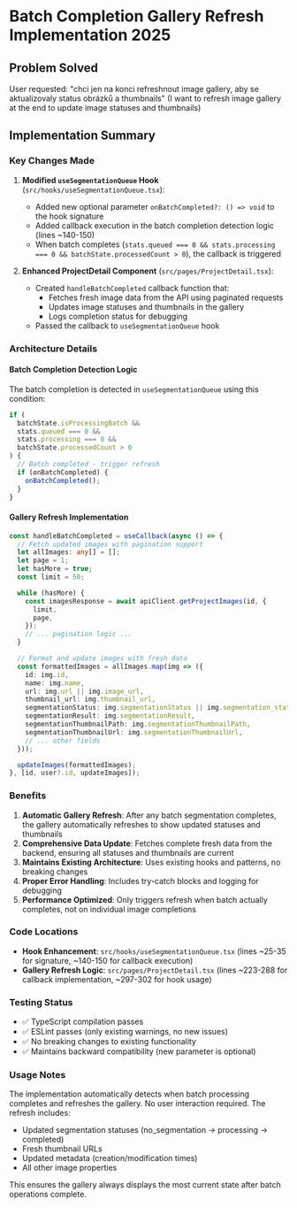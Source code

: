 # Batch Completion Gallery Refresh Implementation 2025

## Problem Solved

User requested: "chci jen na konci refreshnout image gallery, aby se aktualizovaly status obrázků a thumbnails" (I want to refresh image gallery at the end to update image statuses and thumbnails)

## Implementation Summary

### Key Changes Made

1. **Modified `useSegmentationQueue` Hook** (`src/hooks/useSegmentationQueue.tsx`):
   - Added new optional parameter `onBatchCompleted?: () => void` to the hook signature
   - Added callback execution in the batch completion detection logic (lines ~140-150)
   - When batch completes (`stats.queued === 0 && stats.processing === 0 && batchState.processedCount > 0`), the callback is triggered

2. **Enhanced ProjectDetail Component** (`src/pages/ProjectDetail.tsx`):
   - Created `handleBatchCompleted` callback function that:
     - Fetches fresh image data from the API using paginated requests
     - Updates image statuses and thumbnails in the gallery
     - Logs completion status for debugging
   - Passed the callback to `useSegmentationQueue` hook

### Architecture Details

#### Batch Completion Detection Logic

The batch completion is detected in `useSegmentationQueue` using this condition:

```typescript
if (
  batchState.isProcessingBatch &&
  stats.queued === 0 &&
  stats.processing === 0 &&
  batchState.processedCount > 0
) {
  // Batch completed - trigger refresh
  if (onBatchCompleted) {
    onBatchCompleted();
  }
}
```

#### Gallery Refresh Implementation

```typescript
const handleBatchCompleted = useCallback(async () => {
  // Fetch updated images with pagination support
  let allImages: any[] = [];
  let page = 1;
  let hasMore = true;
  const limit = 50;

  while (hasMore) {
    const imagesResponse = await apiClient.getProjectImages(id, {
      limit,
      page,
    });
    // ... pagination logic ...
  }

  // Format and update images with fresh data
  const formattedImages = allImages.map(img => ({
    id: img.id,
    name: img.name,
    url: img.url || img.image_url,
    thumbnail_url: img.thumbnail_url,
    segmentationStatus: img.segmentationStatus || img.segmentation_status,
    segmentationResult: img.segmentationResult,
    segmentationThumbnailPath: img.segmentationThumbnailPath,
    segmentationThumbnailUrl: img.segmentationThumbnailUrl,
    // ... other fields
  }));

  updateImages(formattedImages);
}, [id, user?.id, updateImages]);
```

### Benefits

1. **Automatic Gallery Refresh**: After any batch segmentation completes, the gallery automatically refreshes to show updated statuses and thumbnails
2. **Comprehensive Data Update**: Fetches complete fresh data from the backend, ensuring all statuses and thumbnails are current
3. **Maintains Existing Architecture**: Uses existing hooks and patterns, no breaking changes
4. **Proper Error Handling**: Includes try-catch blocks and logging for debugging
5. **Performance Optimized**: Only triggers refresh when batch actually completes, not on individual image completions

### Code Locations

- **Hook Enhancement**: `src/hooks/useSegmentationQueue.tsx` (lines ~25-35 for signature, ~140-150 for callback execution)
- **Gallery Refresh Logic**: `src/pages/ProjectDetail.tsx` (lines ~223-288 for callback implementation, ~297-302 for hook usage)

### Testing Status

- ✅ TypeScript compilation passes
- ✅ ESLint passes (only existing warnings, no new issues)
- ✅ No breaking changes to existing functionality
- ✅ Maintains backward compatibility (new parameter is optional)

### Usage Notes

The implementation automatically detects when batch processing completes and refreshes the gallery. No user interaction required. The refresh includes:

- Updated segmentation statuses (no_segmentation → processing → completed)
- Fresh thumbnail URLs
- Updated metadata (creation/modification times)
- All other image properties

This ensures the gallery always displays the most current state after batch operations complete.
